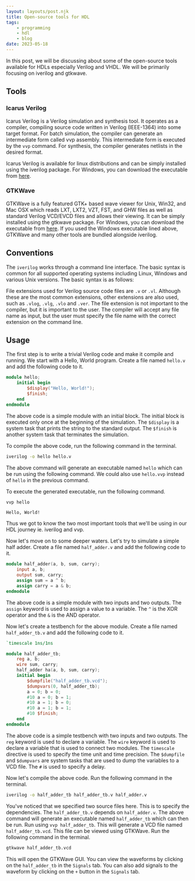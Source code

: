 ```yaml
---
layout: layouts/post.njk
title: Open-source tools for HDL
tags: 
    - programming
    - hdl
    - blog
date: 2023-05-18
---
```


In this post, we will be discussing about some of the open-source tools available for HDLs especially Verilog and VHDL. We will be primarily focusing on iverilog and gtkwave.

## Tools

### Icarus Verilog

Icarus Verilog is a Verilog simulation and synthesis tool. It operates as a compiler, compiling source code written in Verilog (IEEE-1364) into some target format. For batch simulation, the compiler can generate an intermediate form called vvp assembly. This intermediate form is executed by the ``vvp`` command. For synthesis, the compiler generates netlists in the desired format.

Icarus Verilog is available for linux distributions and can be simply installed using the iverilog package. For Windows, you can download the executable from [here](https://bleyer.org/icarus/).

### GTKWave

GTKWave is a fully featured GTK+ based wave viewer for Unix, Win32, and Mac OSX which reads LXT, LXT2, VZT, FST, and GHW files as well as standard Verilog VCD/EVCD files and allows their viewing. It can be simply installed using the gtkwave package. For Windows, you can download the executable from [here](https://sourceforge.net/projects/gtkwave/). If you used the Windows executable lined above, GTKWave and many other tools are bundled alongside iverilog.

## Conventions

The `iverilog` works through a command line interface. The basic syntax is common for all supported operating systems including Linux, Windows and various Unix versions. The basic syntax is as follows:

File extensions used for Verilog source code files are `.v` or `.vl`. Although these are the most common extensions, other extensions are also used, such as `.vlog`, `.vlg`, `.vlo` and `.ver`. The file extension is not important to the compiler, but it is important to the user. The compiler will accept any file name as input, but the user must specify the file name with the correct extension on the command line.

## Usage

The first step is to write a trivial Verilog code and make it compile and running. We start with a Hello, World program. Create a file named `hello.v` and add the following code to it.

```verilog
module hello;
    initial begin
        $display("Hello, World!");
        $finish;
    end
endmodule
```

The above code is a simple module with an initial block. The initial block is executed only once at the beginning of the simulation. The `$display` is a system task that prints the string to the standard output. The `$finish` is another system task that terminates the simulation.

To compile the above code, run the following command in the terminal.

```bash
iverilog -o hello hello.v
```

The above command will generate an executable named `hello` which can be run using the following command. We could also use `hello.vvp` instead of `hello` in the previous command.

To execute the generated executable, run the following command.

```bash
vvp hello
```
`Hello, World!`

Thus we got to know the two most important tools that we'll be using in our HDL journey ie. iverilog and vvp.

Now let's move on to some deeper waters. Let's try to simulate a simple half adder. Create a file named `half_adder.v` and add the following code to it.

```verilog
module half_adder(a, b, sum, carry);
    input a, b;
    output sum, carry;
    assign sum = a ^ b;
    assign carry = a & b;
endmodule
```

The above code is a simple module with two inputs and two outputs. The `assign` keyword is used to assign a value to a variable. The `^` is the XOR operator and the `&` is the AND operator.

Now let's create a testbench for the above module. Create a file named `half_adder_tb.v` and add the following code to it.

```verilog
`timescale 1ns/1ns

module half_adder_tb;
    reg a, b;
    wire sum, carry;
    half_adder ha(a, b, sum, carry);
    initial begin
        $dumpfile("half_adder_tb.vcd");
        $dumpvars(0, half_adder_tb);
        a = 0; b = 0;
        #10 a = 0; b = 1;
        #10 a = 1; b = 0;
        #10 a = 1; b = 1;
        #10 $finish;
    end
endmodule
```

The above code is a simple testbench with two inputs and two outputs. The `reg` keyword is used to declare a variable. The `wire` keyword is used to declare a variable that is used to connect two modules. The `timescale` directive is used to specify the time unit and time precision. The `$dumpfile` and `$dumpvars` are system tasks that are used to dump the variables to a VCD file. The `#` is used to specify a delay.

Now let's compile the above code. Run the following command in the terminal.

```bash
iverilog -o half_adder_tb half_adder_tb.v half_adder.v
```

You've noticed that we specified two source files here. This is to specify the dependencies. The `half_adder_tb.v` depends on `half_adder.v`. The above command will generate an executable named `half_adder_tb` which can then be run. Run using `vvp half_adder_tb`. This will generate a VCD file named `half_adder_tb.vcd`. This file can be viewed using GTKWave. Run the following command in the terminal.

```bash
gtkwave half_adder_tb.vcd
```

This will open the GTKWave GUI. You can view the waveforms by clicking on the `half_adder_tb` in the `Signals` tab. You can also add signals to the waveform by clicking on the `+` button in the `Signals` tab.